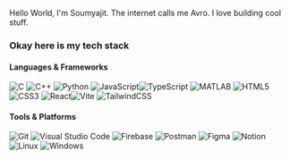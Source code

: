 Hello World, I'm Soumyajit.
The internet calls me Avro.
I love building cool stuff. 

### Okay here is my tech stack
#### Languages & Frameworks
![C](https://img.shields.io/badge/-C-black?style=flat-square&logo=c) ![C++](https://img.shields.io/badge/-C++-black?style=flat-square&logo=c%2b%2b) ![Python](https://img.shields.io/badge/-Python-black?style=flat-square&logo=python) ![JavaScript](https://img.shields.io/badge/-JavaScript-black?style=flat-square&logo=javascript)![TypeScript](https://img.shields.io/badge/-TypeScript-black?style=flat-square&logo=typescript) ![MATLAB](https://img.shields.io/badge/-MATLAB-black?style=flat-square&logo=Mathworks) ![HTML5](https://img.shields.io/badge/-HTML5-black?style=flat-square&logo=html5) ![CSS3](https://img.shields.io/badge/-CSS3-black?style=flat-square&logo=css3) ![React](https://img.shields.io/badge/-React-black?style=flat-square&logo=react)![Vite](https://img.shields.io/badge/-Vite-black?style=flat-square&logo=vite) ![TailwindCSS](https://img.shields.io/badge/-Tailwind-black?style=flat-square&logo=tailwind-css)

#### Tools & Platforms
![Git](https://img.shields.io/badge/-Git-black?style=flat-square&logo=git) ![Visual Studio Code](https://img.shields.io/badge/-VS_Code-black?style=flat-square&logo=visual-studio-code&logoColor=007ACC) ![Firebase](https://img.shields.io/badge/-Firebase-black?style=flat-square&logo=firebase) ![Postman](https://img.shields.io/badge/Postman-FF6C37?style=flat-square&logo=postman&logoColor=white) ![Figma](https://img.shields.io/badge/-Figma-black?style=flat-square&logo=figma) ![Notion](https://img.shields.io/badge/-Notion-black?style=flat-square&logo=notion)  ![Linux](https://img.shields.io/badge/Linux-FCC624?style=flat-square&logo=linux&logoColor=black) ![Windows](https://img.shields.io/badge/Windows-0078D6?style=flat-square&logo=windows&logoColor=white)

